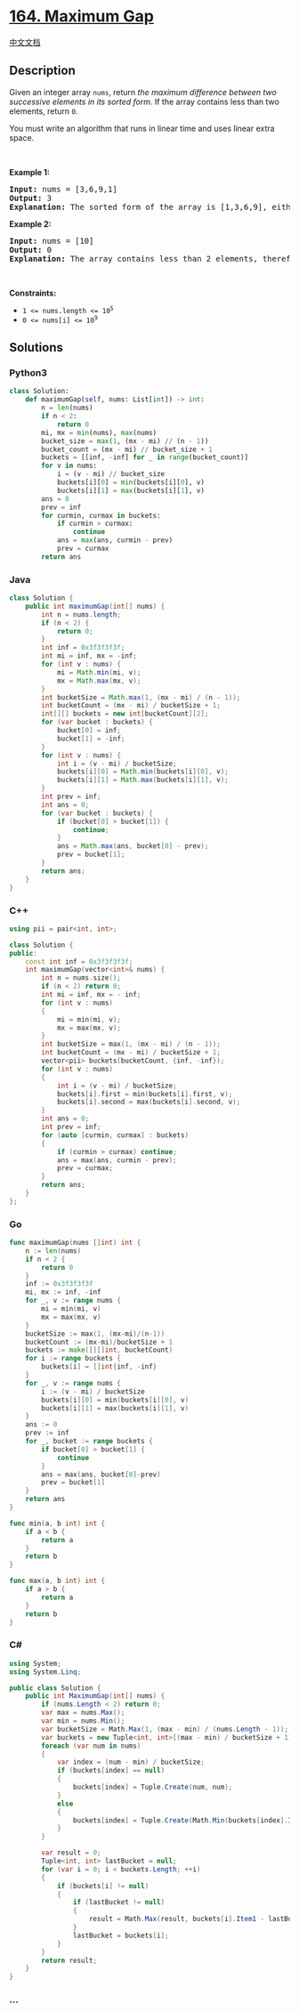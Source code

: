 # [164. Maximum Gap](https://leetcode.com/problems/maximum-gap)

[中文文档](/solution/0100-0199/0164.Maximum%20Gap/README.md)

## Description

<p>Given an integer array <code>nums</code>, return <em>the maximum difference between two successive elements in its sorted form</em>. If the array contains less than two elements, return <code>0</code>.</p>

<p>You must write an algorithm that runs in linear time and uses linear extra space.</p>

<p>&nbsp;</p>
<p><strong>Example 1:</strong></p>

<pre>
<strong>Input:</strong> nums = [3,6,9,1]
<strong>Output:</strong> 3
<strong>Explanation:</strong> The sorted form of the array is [1,3,6,9], either (3,6) or (6,9) has the maximum difference 3.
</pre>

<p><strong>Example 2:</strong></p>

<pre>
<strong>Input:</strong> nums = [10]
<strong>Output:</strong> 0
<strong>Explanation:</strong> The array contains less than 2 elements, therefore return 0.
</pre>

<p>&nbsp;</p>
<p><strong>Constraints:</strong></p>

<ul>
	<li><code>1 &lt;= nums.length &lt;= 10<sup>5</sup></code></li>
	<li><code>0 &lt;= nums[i] &lt;= 10<sup>9</sup></code></li>
</ul>

## Solutions

<!-- tabs:start -->

### **Python3**

```python
class Solution:
    def maximumGap(self, nums: List[int]) -> int:
        n = len(nums)
        if n < 2:
            return 0
        mi, mx = min(nums), max(nums)
        bucket_size = max(1, (mx - mi) // (n - 1))
        bucket_count = (mx - mi) // bucket_size + 1
        buckets = [[inf, -inf] for _ in range(bucket_count)]
        for v in nums:
            i = (v - mi) // bucket_size
            buckets[i][0] = min(buckets[i][0], v)
            buckets[i][1] = max(buckets[i][1], v)
        ans = 0
        prev = inf
        for curmin, curmax in buckets:
            if curmin > curmax:
                continue
            ans = max(ans, curmin - prev)
            prev = curmax
        return ans
```

### **Java**

```java
class Solution {
    public int maximumGap(int[] nums) {
        int n = nums.length;
        if (n < 2) {
            return 0;
        }
        int inf = 0x3f3f3f3f;
        int mi = inf, mx = -inf;
        for (int v : nums) {
            mi = Math.min(mi, v);
            mx = Math.max(mx, v);
        }
        int bucketSize = Math.max(1, (mx - mi) / (n - 1));
        int bucketCount = (mx - mi) / bucketSize + 1;
        int[][] buckets = new int[bucketCount][2];
        for (var bucket : buckets) {
            bucket[0] = inf;
            bucket[1] = -inf;
        }
        for (int v : nums) {
            int i = (v - mi) / bucketSize;
            buckets[i][0] = Math.min(buckets[i][0], v);
            buckets[i][1] = Math.max(buckets[i][1], v);
        }
        int prev = inf;
        int ans = 0;
        for (var bucket : buckets) {
            if (bucket[0] > bucket[1]) {
                continue;
            }
            ans = Math.max(ans, bucket[0] - prev);
            prev = bucket[1];
        }
        return ans;
    }
}
```

### **C++**

```cpp
using pii = pair<int, int>;

class Solution {
public:
    const int inf = 0x3f3f3f3f;
    int maximumGap(vector<int>& nums) {
        int n = nums.size();
        if (n < 2) return 0;
        int mi = inf, mx = - inf;
        for (int v : nums)
        {
            mi = min(mi, v);
            mx = max(mx, v);
        }
        int bucketSize = max(1, (mx - mi) / (n - 1));
        int bucketCount = (mx - mi) / bucketSize + 1;
        vector<pii> buckets(bucketCount, {inf, -inf});
        for (int v : nums)
        {
            int i = (v - mi) / bucketSize;
            buckets[i].first = min(buckets[i].first, v);
            buckets[i].second = max(buckets[i].second, v);
        }
        int ans = 0;
        int prev = inf;
        for (auto [curmin, curmax] : buckets)
        {
            if (curmin > curmax) continue;
            ans = max(ans, curmin - prev);
            prev = curmax;
        }
        return ans;
    }
};
```

### **Go**

```go
func maximumGap(nums []int) int {
	n := len(nums)
	if n < 2 {
		return 0
	}
	inf := 0x3f3f3f3f
	mi, mx := inf, -inf
	for _, v := range nums {
		mi = min(mi, v)
		mx = max(mx, v)
	}
	bucketSize := max(1, (mx-mi)/(n-1))
	bucketCount := (mx-mi)/bucketSize + 1
	buckets := make([][]int, bucketCount)
	for i := range buckets {
		buckets[i] = []int{inf, -inf}
	}
	for _, v := range nums {
		i := (v - mi) / bucketSize
		buckets[i][0] = min(buckets[i][0], v)
		buckets[i][1] = max(buckets[i][1], v)
	}
	ans := 0
	prev := inf
	for _, bucket := range buckets {
		if bucket[0] > bucket[1] {
			continue
		}
		ans = max(ans, bucket[0]-prev)
		prev = bucket[1]
	}
	return ans
}

func min(a, b int) int {
	if a < b {
		return a
	}
	return b
}

func max(a, b int) int {
	if a > b {
		return a
	}
	return b
}
```

### **C#**

```cs
using System;
using System.Linq;

public class Solution {
    public int MaximumGap(int[] nums) {
        if (nums.Length < 2) return 0;
        var max = nums.Max();
        var min = nums.Min();
        var bucketSize = Math.Max(1, (max - min) / (nums.Length - 1));
        var buckets = new Tuple<int, int>[(max - min) / bucketSize + 1];
        foreach (var num in nums)
        {
            var index = (num - min) / bucketSize;
            if (buckets[index] == null)
            {
                buckets[index] = Tuple.Create(num, num);
            }
            else
            {
                buckets[index] = Tuple.Create(Math.Min(buckets[index].Item1, num), Math.Max(buckets[index].Item2, num));
            }
        }

        var result = 0;
        Tuple<int, int> lastBucket = null;
        for (var i = 0; i < buckets.Length; ++i)
        {
            if (buckets[i] != null)
            {
                if (lastBucket != null)
                {
                    result = Math.Max(result, buckets[i].Item1 - lastBucket.Item2);
                }
                lastBucket = buckets[i];
            }
        }
        return result;
    }
}
```

### **...**

```

```

<!-- tabs:end -->
